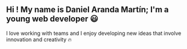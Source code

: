 ## Hi ! My name is Daniel Aranda Martín; I'm a young web developer :smiley:
I love working with teams and I enjoy developing new ideas that involve innovation and creativity :fire:
